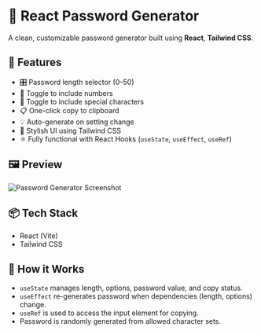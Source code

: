 # 🔐 React Password Generator

A clean, customizable password generator built using **React**, **Tailwind CSS**.

## 🚀 Features

- 🎛️ Password length selector (0–50)
- 🔢 Toggle to include numbers
- 🔣 Toggle to include special characters
- 📋 One-click copy to clipboard
- 💡 Auto-generate on setting change
- 🌈 Stylish UI using Tailwind CSS
- ⚛️ Fully functional with React Hooks (`useState`, `useEffect`, `useRef`)

## 🖼️ Preview

![Password Generator Screenshot](passwordGenerator.png) 

## 📦 Tech Stack

- React (Vite)
- Tailwind CSS


## 🧠 How it Works

- `useState` manages length, options, password value, and copy status.
- `useEffect` re-generates password when dependencies (length, options) change.
- `useRef` is used to access the input element for copying.
- Password is randomly generated from allowed character sets.
